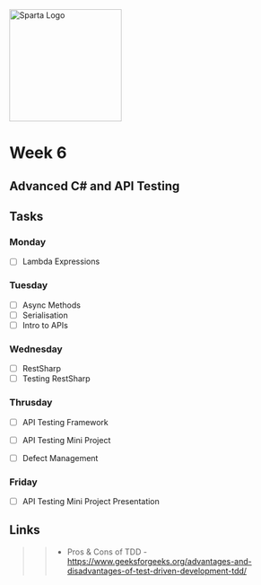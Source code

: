 <img src="https://boolerang.co.uk/wp-content/uploads/job-manager-uploads/company_logo/2018/04/SG-Logo-Black.png" alt="Sparta Logo" width="200"/>

# Week 6

## Advanced C# and API Testing

## Tasks

### Monday

- [ ] Lambda Expressions 

### Tuesday

- [ ] Async Methods
- [ ] Serialisation
- [ ] Intro to APIs

### Wednesday

- [ ] RestSharp
- [ ] Testing RestSharp

### Thrusday

- [ ] API Testing Framework
- [ ] API Testing Mini Project
- [ ] Defect Management


### Friday

- [ ] API Testing Mini Project Presentation

## Links

> 
>> - Pros & Cons of TDD - https://www.geeksforgeeks.org/advantages-and-disadvantages-of-test-driven-development-tdd/
>



